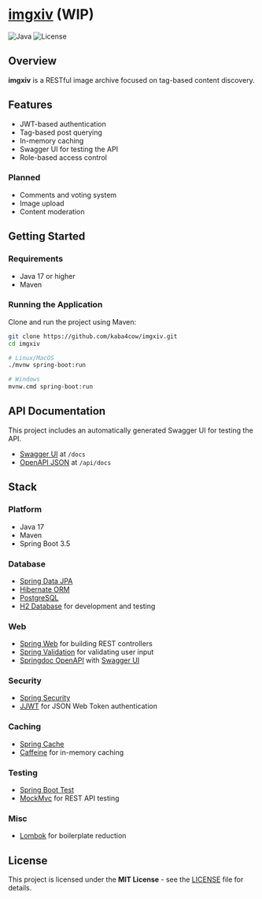 # [imgxiv](https://github.com/kaba4cow/imgxiv) (WIP)

![Java](https://img.shields.io/badge/Java-17-blue.svg)
![License](https://img.shields.io/badge/license-MIT-green.svg)

## Overview

**imgxiv** is a RESTful image archive focused on tag-based content discovery.

## Features

- JWT-based authentication
- Tag-based post querying
- In-memory caching
- Swagger UI for testing the API
- Role-based access control

### Planned

- Comments and voting system
- Image upload
- Content moderation

## Getting Started

### Requirements

- Java 17 or higher
- Maven

### Running the Application

Clone and run the project using Maven:

```bash
git clone https://github.com/kaba4cow/imgxiv.git
cd imgxiv

# Linux/MacOS
./mvnw spring-boot:run

# Windows
mvnw.cmd spring-boot:run
```

## API Documentation

This project includes an automatically generated Swagger UI for testing the API.

- [Swagger UI](http://localhost:8080/docs) at `/docs`
- [OpenAPI JSON](http://localhost:8080/api/docs) at `/api/docs`

## Stack

### Platform

- Java 17
- Maven
- Spring Boot 3.5

### Database

- [Spring Data JPA](https://spring.io/projects/spring-data-jpa)
- [Hibernate ORM](https://hibernate.org/orm/)
- [PostgreSQL](https://www.postgresql.org/)
- [H2 Database](https://www.h2database.com/html/main.html) for development and testing

### Web

- [Spring Web](https://docs.spring.io/spring-boot/reference/web/index.html) for building REST controllers
- [Spring Validation](https://docs.spring.io/spring-framework/reference/web/webmvc/mvc-controller/ann-validation.html) for validating user input
- [Springdoc OpenAPI](https://springdoc.org/) with [Swagger UI](https://swagger.io/tools/swagger-ui/)

### Security

- [Spring Security](https://spring.io/projects/spring-security)
- [JJWT](https://github.com/jwtk/jjwt) for JSON Web Token authentication

### Caching

- [Spring Cache](https://spring.io/guides/gs/caching)
- [Caffeine](https://github.com/ben-manes/caffeine) for in-memory caching

### Testing

- [Spring Boot Test](https://docs.spring.io/spring-boot/reference/testing/index.html)
- [MockMvc](https://docs.spring.io/spring-framework/reference/6.1/testing/spring-mvc-test-framework.html) for REST API testing

### Misc

- [Lombok](https://projectlombok.org/) for boilerplate reduction

## License

This project is licensed under the **MIT License** - see the [LICENSE](./LICENSE) file for details.